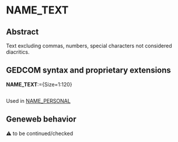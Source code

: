 ﻿# NAME_TEXT
## Abstract
Text excluding commas, numbers, special characters not considered diacritics.


## GEDCOM syntax and proprietary extensions

**NAME_TEXT**:={Size=1:120}
<pre>
</pre>
Used in <a href=Ged.NAME_PERSONAL.md>NAME_PERSONAL</a><br />


## Geneweb behavior



:warning: to be continued/checked

